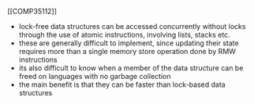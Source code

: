 [[COMP35112]]

- lock-free data structures can be accessed concurrently without locks through the use of atomic instructions, involving lists, stacks etc.
- these are generally difficult to implement, since updating their state requires more than a single memory store operation done by RMW instructions
- its also difficult to know when a member of the data structure can be freed on languages with no garbage collection
- the main benefit is that they can be faster than lock-based data structures